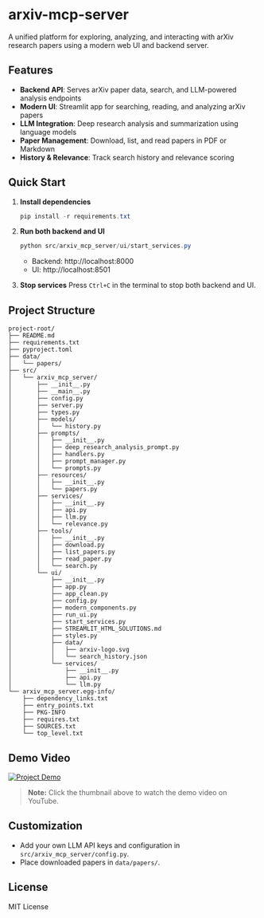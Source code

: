 # arxiv-mcp-server

A unified platform for exploring, analyzing, and interacting with arXiv research papers using a modern web UI and backend server.

## Features
- **Backend API**: Serves arXiv paper data, search, and LLM-powered analysis endpoints
- **Modern UI**: Streamlit app for searching, reading, and analyzing arXiv papers
- **LLM Integration**: Deep research analysis and summarization using language models
- **Paper Management**: Download, list, and read papers in PDF or Markdown
- **History & Relevance**: Track search history and relevance scoring

## Quick Start

1. **Install dependencies**
   ```powershell
   pip install -r requirements.txt
   ```

2. **Run both backend and UI**
   ```powershell
   python src/arxiv_mcp_server/ui/start_services.py
   ```
   - Backend: http://localhost:8000
   - UI: http://localhost:8501

3. **Stop services**
   Press `Ctrl+C` in the terminal to stop both backend and UI.

## Project Structure

```
project-root/
├── README.md
├── requirements.txt
├── pyproject.toml
├── data/
│   └── papers/
├── src/
│   └── arxiv_mcp_server/
│       ├── __init__.py
│       ├── __main__.py
│       ├── config.py
│       ├── server.py
│       ├── types.py
│       ├── models/
│       │   └── history.py
│       ├── prompts/
│       │   ├── __init__.py
│       │   ├── deep_research_analysis_prompt.py
│       │   ├── handlers.py
│       │   ├── prompt_manager.py
│       │   └── prompts.py
│       ├── resources/
│       │   ├── __init__.py
│       │   └── papers.py
│       ├── services/
│       │   ├── __init__.py
│       │   ├── api.py
│       │   ├── llm.py
│       │   └── relevance.py
│       ├── tools/
│       │   ├── __init__.py
│       │   ├── download.py
│       │   ├── list_papers.py
│       │   ├── read_paper.py
│       │   └── search.py
│       └── ui/
│           ├── __init__.py
│           ├── app.py
│           ├── app_clean.py
│           ├── config.py
│           ├── modern_components.py
│           ├── run_ui.py
│           ├── start_services.py
│           ├── STREAMLIT_HTML_SOLUTIONS.md
│           ├── styles.py
│           ├── data/
│           │   ├── arxiv-logo.svg
│           │   └── search_history.json
│           └── services/
│               ├── __init__.py
│               ├── api.py
│               └── llm.py
└── arxiv_mcp_server.egg-info/
    ├── dependency_links.txt
    ├── entry_points.txt
    ├── PKG-INFO
    ├── requires.txt
    ├── SOURCES.txt
    └── top_level.txt
```

## Demo Video

[![Project Demo](https://img.youtube.com/vi/zdRTSI6OW_Q/maxresdefault.jpg)](https://youtu.be/zdRTSI6OW_Q)

> **Note:** Click the thumbnail above to watch the demo video on YouTube.

## Customization
- Add your own LLM API keys and configuration in `src/arxiv_mcp_server/config.py`.
- Place downloaded papers in `data/papers/`.

## License
MIT License
